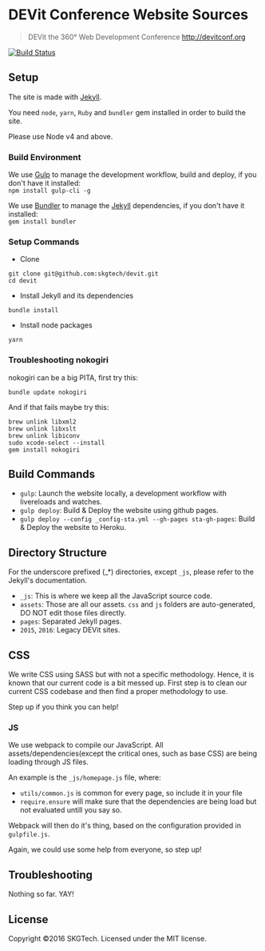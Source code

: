 # DEVit Conference Website Sources

> DEVit the 360° Web Development Conference
> http://devitconf.org

[![Build Status](https://secure.travis-ci.org/skgtech/devit.png?branch=master)](http://travis-ci.org/skgtech/devit)

## Setup

The site is made with [Jekyll](http://jekyllrb.com/).

You need `node`, `yarn`, `Ruby` and `bundler` gem installed in order to build the site.

Please use Node v4 and above.

### Build Environment

We use [Gulp](http://gulpjs.com) to manage the development workflow, build and deploy, if you don't have it installed:<br/> `npm install gulp-cli -g`

We use [Bundler](http://bundler.io/) to manage the [Jekyll](http://jekyllrb.com/) dependencies, if you don't have it installed:<br/> `gem install bundler`

### Setup Commands

* Clone
```
git clone git@github.com:skgtech/devit.git
cd devit
```
* Install Jekyll and its dependencies
```
bundle install
```
* Install node packages
```
yarn
```

### Troubleshooting nokogiri

nokogiri can be a big PITA, first try this:

```shell
bundle update nokogiri
```

And if that fails maybe try this:

```shell
brew unlink libxml2
brew unlink libxslt
brew unlink libiconv
sudo xcode-select --install
gem install nokogiri
```

## Build Commands

* `gulp`: Launch the website locally, a development workflow with livereloads and watches.
* `gulp deploy`: Build & Deploy the website using github pages.
* `gulp deploy --config _config-sta.yml --gh-pages sta-gh-pages`: Build & Deploy the website to Heroku.

## Directory Structure

For the underscore prefixed (_*) directories, except `_js`, please refer to the Jekyll's documentation.

* `_js`: This is where we keep all the JavaScript source code.
* `assets`: Those are all our assets. `css` and `js` folders are auto-generated, DO NOT edit those files directly.
* `pages`: Separated Jekyll pages.
* `2015`, `2016`: Legacy DEVit sites.

## CSS

We write CSS using SASS but with not a specific methodology. Hence, it is known that our current code is a bit messed up.
First step is to clean our current CSS codebase and then find a proper methodology to use.

Step up if you think you can help!

### JS

We use webpack to compile our JavaScript. All assets/dependencies(except the critical ones, such as base CSS)
are being loading through JS files.

An example is the `_js/homepage.js` file, where:

* `utils/common.js` is common for every page, so include it in your file
* `require.ensure` will make sure that the dependencies are being load but not evaluated untill you say so.

Webpack will then do it's thing, based on the configuration provided in `gulpfile.js`.

Again, we could use some help from everyone, so step up!

## Troubleshooting

Nothing so far. YAY!

## License

Copyright ©2016 SKGTech. Licensed under the MIT license.
